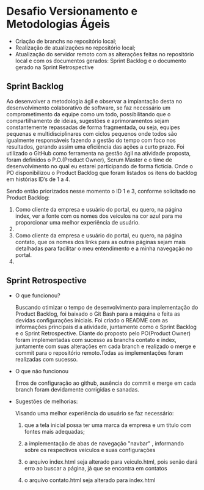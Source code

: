 <h1>Desafio Versionamento e Metodologias Ágeis</h1>
<div>
  <ul>
    <li>Criação de branchs no repositório local;</li>
    <li>Realização de atualizações no repositório local;</li>
    <li>Atualização do servidor remoto com as alterações feitas no repositório local e com os documentos gerados: Sprint Backlog e o documento gerado na Sprint Retrospective</li>
  </ul>
</div>

<h2>Sprint Backlog</h2>
<p>Ao desenvolver a metodologia ágil e observar a implantação desta no desenvolvimento colaborativo de software, se faz necessário um comprometimento da equipe como um todo, possibilitando que o compartilhamento de ideias, sugestões e aprimoramentos sejam constantemente repassadas de forma fragmentada, ou seja, equipes pequenas e multidisciplinares com ciclos pequenos onde todos são igualmente responsáveis fazendo a gestão do tempo com foco nos resultados, gerando assim uma eficiência das ações a curto prazo. 
Foi utilizado o GitHub como ferramenta na gestão ágil na atividade proposta, foram definidos o P.O.(Product Owner), Scrum Master e o time de desenvolvimento no qual eu estarei participando de forma fictícia. Onde o PO disponibilizou o Product Backlog que foram listados os itens do backlog em histórias ID’s de 1 a 4. 
<p>Sendo então priorizados nesse momento o ID 1 e 3, conforme solicitado no Product Backlog:
<ol>
  <li>Como cliente da empresa e usuário do portal, eu quero, na página index, ver a fonte com os nomes dos veículos na cor azul para me proporcionar uma melhor experiência de usuário.</li>
  <li></li>
  <li>Como cliente da empresa e usuário do portal, eu quero, na página contato, que os nomes dos links para as outras páginas sejam mais detalhadas para facilitar o meu entendimento e a minha navegação no portal. </li>
  <li></li>
</ol>
</p>

<h2>Sprint Retrospective</h2>
<ul>
  <li>O que funcionou?</li>
  <p>Buscando otimizar o tempo de desenvolvimento para implementação do Product Backlog, foi baixado o Git Bash para a máquina e feita as devidas configurações iniciais. Foi criado o README com as informações principais d a atividade, juntamente como o Sprint Backlog e o Sprint Retrospective. Diante do   proposto pelo PO(Product Owner) foram implementadas com sucesso as branchs contato e index, juntamente com suas alterações em cada branch e realizado o merge e commit para o repositório remoto.Todas as implementações foram realizadas com sucesso. </p>
  <li>O que não funcionou</li>
  <p>Erros de configuração ao github, ausência do commit e merge em cada branch foram devidamente corrigidas e sanadas.</p>
  <li>Sugestões de melhorias:</li>
  <p>Visando uma melhor experiência do usuário se faz necessário:</p>
  
  1. que a tela inicial possa ter uma marca da empresa e um título com fontes mais adequadas;
  
  2. a implementação de abas de navegação "navbar" , informando sobre os respectivos veículos e suas configurações
  
  3. o arquivo index.html seja alterado para veiculo.html, pois senão dará erro ao buscar a página, já que se encontra em contatos
  
  4. o arquivo contato.html seja alterado para index.html
</ul>
